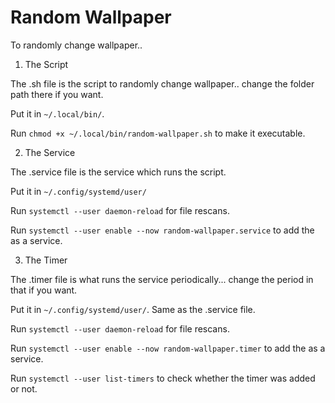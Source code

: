 # Random Wallpaper

To randomly change wallpaper..

1. The Script

The .sh file is the script to randomly change wallpaper.. change the folder path there if you want.

Put it in `~/.local/bin/`.

Run `chmod +x ~/.local/bin/random-wallpaper.sh` to make it executable.

2. The Service

The .service file is the service which runs the script.

Put it in `~/.config/systemd/user/`

Run `systemctl --user daemon-reload` for file rescans.

Run `systemctl --user enable --now random-wallpaper.service` to add the as a service.

3. The Timer

The .timer file is what runs the service periodically... change the period in that if you want.

Put it in `~/.config/systemd/user/`. Same as the .service file. 

Run `systemctl --user daemon-reload` for file rescans.

Run `systemctl --user enable --now random-wallpaper.timer` to add the as a service.

Run `systemctl --user list-timers` to check whether the timer was added or not.


